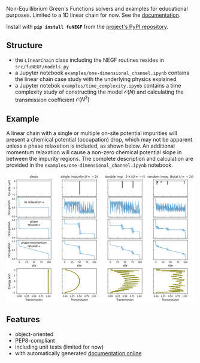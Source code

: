 Non-Equillibrium Green's Functions solvers and examples for educational purposes. Limited to a 1D linear chain for now.
See the [documentation](https://liborsold.github.io/fuNEGF/).

Install with **```pip install fuNEGF```** from the [project's PyPI repository](https://pypi.org/project/fuNEGF/).

## Structure
* the ```LinearChain``` class including the NEGF routines resides in ```src/fuNEGF/models.py```
* a Jupyter notebook ```examples/one-dimensional_channel.ipynb``` contains the linear chain case study with the underlying physics explained
* a Jupyter notebok ```examples/time_complexity.ipynb``` contains a time complexity study of constructing the model $\mathcal{O}(N)$ and calculating the transmission coefficient $\mathcal{O}(N^2)$

## Example
A linear chain with a single or multiple on-site potential impurities will present a chemical potential (occupation) drop, which may not be apparent unless a phase relaxation is included, as shown below.
An additional momentum relaxation will cause a non-zero chemical potential slope in between the impurity regions.
The complete description and calculation are provided in the ```examples/one-dimensional_channel.ipynb``` notebook.

![example](./example.png)

## Features
* object-oriented
* PEP8-compliant
* including unit tests (limited for now)
* with automatically generated [documentation online](https://liborsold.github.io/fuNEGF/)
